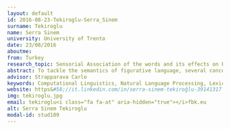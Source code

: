 ```yaml
---
layout: default 
id: 2016-08-23-Tekiroglu-Serra_Sinem
surname: Tekiroglu
name: Serra Sinem
university: University of Trento
date: 23/08/2016
aboutme: 
from: Turkey
research_topic: Sensorial Association of the words and its effects on Figurative Language
abstract: To tackle the semantics of figurative language, several conceptual properties such as concreteness or imegeability are employed. However, there is no attempt in the literature to analyze and benefit from the sensorial elements for figurative language processing. In this thesis, the impact of sensorial features on metaphor processing is investigated.
advisor: Strapparava Carlo
keywords: Computational Linguistics, Natural Language Processing, Lexical Semantics
website: https&#58;//it.linkedin.com/in/serra-sinem-tekiroğlu-39141317
img: tekiroglu.jpg
email: tekiroglu<i class="fa fa-at" aria-hidden="true"></i>fbk.eu
alt: Serra Sinem Tekiroglu
modal-id: stud109
---
```

